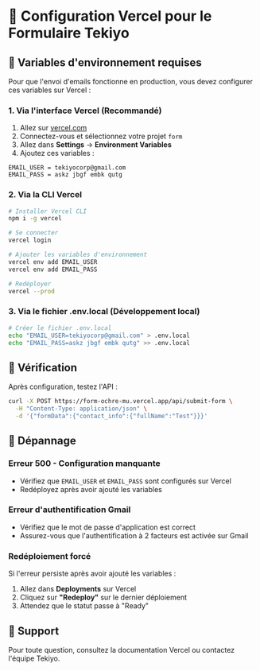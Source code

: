 # 🚀 Configuration Vercel pour le Formulaire Tekiyo

## 📧 Variables d'environnement requises

Pour que l'envoi d'emails fonctionne en production, vous devez configurer ces variables sur Vercel :

### 1. Via l'interface Vercel (Recommandé)

1. Allez sur [vercel.com](https://vercel.com)
2. Connectez-vous et sélectionnez votre projet `form`
3. Allez dans **Settings** → **Environment Variables**
4. Ajoutez ces variables :

```
EMAIL_USER = tekiyocorp@gmail.com
EMAIL_PASS = askz jbgf embk qutg
```

### 2. Via la CLI Vercel

```bash
# Installer Vercel CLI
npm i -g vercel

# Se connecter
vercel login

# Ajouter les variables d'environnement
vercel env add EMAIL_USER
vercel env add EMAIL_PASS

# Redéployer
vercel --prod
```

### 3. Via le fichier .env.local (Développement local)

```bash
# Créer le fichier .env.local
echo "EMAIL_USER=tekiyocorp@gmail.com" > .env.local
echo "EMAIL_PASS=askz jbgf embk qutg" >> .env.local
```

## 🔧 Vérification

Après configuration, testez l'API :

```bash
curl -X POST https://form-ochre-mu.vercel.app/api/submit-form \
  -H "Content-Type: application/json" \
  -d '{"formData":{"contact_info":{"fullName":"Test"}}}'
```

## 🚨 Dépannage

### Erreur 500 - Configuration manquante
- Vérifiez que `EMAIL_USER` et `EMAIL_PASS` sont configurés sur Vercel
- Redéployez après avoir ajouté les variables

### Erreur d'authentification Gmail
- Vérifiez que le mot de passe d'application est correct
- Assurez-vous que l'authentification à 2 facteurs est activée sur Gmail

### Redéploiement forcé
Si l'erreur persiste après avoir ajouté les variables :
1. Allez dans **Deployments** sur Vercel
2. Cliquez sur **"Redeploy"** sur le dernier déploiement
3. Attendez que le statut passe à "Ready"

## 📱 Support

Pour toute question, consultez la documentation Vercel ou contactez l'équipe Tekiyo.
